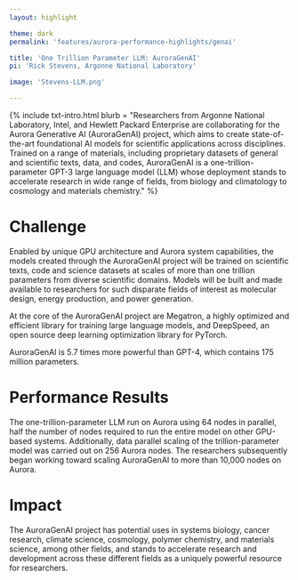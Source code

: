 ```yaml
---
layout: highlight

theme: dark
permalink: 'features/aurora-performance-highlights/genai'

title: 'One Trillion Parameter LLM: AuroraGenAI'
pi: 'Rick Stevens, Argonne National Laboratory'

image: 'Stevens-LLM.png' 

---
```


{% include txt-intro.html 
    blurb = "Researchers from Argonne National Laboratory, Intel, and Hewlett Packard Enterprise are collaborating for the Aurora Generative AI (AuroraGenAI) project, which aims to create state-of-the-art foundational AI models for scientific applications across disciplines. Trained on a range of materials, including proprietary datasets of general and scientific texts, data, and codes, AuroraGenAI is a one-trillion-parameter GPT-3 large language model (LLM) whose deployment stands to accelerate research in wide range of fields, from biology and climatology to cosmology and materials chemistry."
%}



# Challenge

Enabled by unique GPU architecture and Aurora system capabilities, the models created through the AuroraGenAI project will be trained on scientific texts, code and science datasets at scales of more than one trillion parameters from diverse scientific domains. Models will be built and made available to researchers for such disparate fields of interest as molecular design, energy production, and power generation.

At the core of the AuroraGenAI project are Megatron, a highly optimized and efficient library for training large language models, and DeepSpeed, an open source deep learning optimization library for PyTorch.

AuroraGenAI is 5.7 times more powerful than GPT-4, which contains 175 million parameters.

# Performance Results
The one-trillion-parameter LLM run on Aurora using 64 nodes in parallel, half the number of nodes required to run the entire model on other GPU-based systems. Additionally, data parallel scaling of the trillion-parameter model was carried out on 256 Aurora nodes. The researchers subsequently began working toward scaling AuroraGenAI to more than 10,000 nodes on Aurora.

# Impact
The AuroraGenAI project has potential uses in systems biology, cancer research, climate science, cosmology, polymer chemistry, and materials science, among other fields, and stands to accelerate research and development across these different fields as a uniquely powerful resource for researchers.

